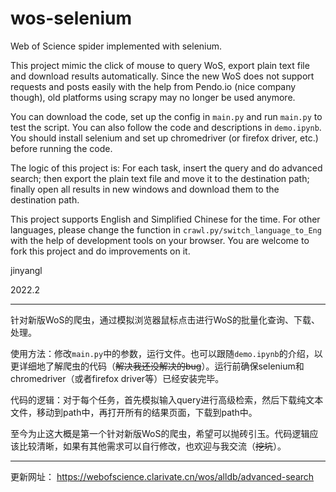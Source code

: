 # wos-selenium

Web of Science spider implemented with selenium.

This project mimic the click of mouse to query WoS, export plain text file and download results automatically. Since the new WoS does not support requests and posts easily with the help from Pendo.io (nice company though), old platforms using scrapy may no longer be used anymore.

You can download the code, set up the config in `main.py` and run `main.py` to test the script. You can also follow the code and descriptions in `demo.ipynb`. You should install selenium and set up chromedriver (or firefox driver, etc.) before running the code.

The logic of this project is: For each task, insert the query and do advanced search; then export the plain text file and move it to the destination path; finally open all results in new windows and download them to the destination path.

This project supports English and Simplified Chinese for the time. For other languages, please change the function in `crawl.py/switch_language_to_Eng` with the help of development tools on your browser. You are welcome to fork this project and do improvements on it. 

jinyangl

2022.2

---


针对新版WoS的爬虫，通过模拟浏览器鼠标点击进行WoS的批量化查询、下载、处理。

使用方法：修改`main.py`中的参数，运行文件。也可以跟随`demo.ipynb`的介绍，以更详细地了解爬虫的代码（~~解决我还没解决的bug~~）。运行前确保selenium和chromedriver（或者firefox driver等）已经安装完毕。

代码的逻辑：对于每个任务，首先模拟输入query进行高级检索，然后下载纯文本文件，移动到path中，再打开所有的结果页面，下载到path中。

至今为止这大概是第一个针对新版WoS的爬虫，希望可以抛砖引玉。代码逻辑应该比较清晰，如果有其他需求可以自行修改，也欢迎与我交流（~~挖坑~~）。

----
更新网址：
https://webofscience.clarivate.cn/wos/alldb/advanced-search
